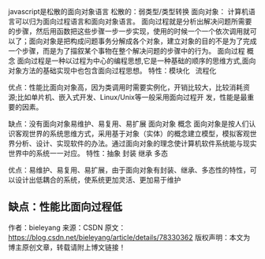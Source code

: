 javascript是松散的面向对象语言
松散的：弱类型/类型转换
面向对象：
计算机语言可以归为面向过程语言和面向对象语言。
面向过程就是分析出解决问题所需要的步骤，然后用函数把这些步骤一步一步实现，使用的时候一个一个依次调用就可以了；面向对象是把构成问题事务分解成各个对象，建立对象的目的不是为了完成一个步骤，而是为了描叙某个事物在整个解决问题的步骤中的行为。
面向过程
概念
面向过程是一种以过程为中心的编程思想,它是一种基础的顺序的思维方式,面向对象方法的基础实现中也包含面向过程思想。
特性：模块化   流程化

优点：性能比面向对象高，因为类调用时需要实例化，开销比较大，比较消耗资源;比如单片机、嵌入式开发、Linux/Unix等一般采用面向过程开 发，性能是最重要的因素。

缺点：没有面向对象易维护、易复用、易扩展
面向对象
概念
面向对象是按人们认识客观世界的系统思维方式，采用基于对象（实体）的概念建立模型，模拟客观世界分析、设计、实现软件的办法。通过面向对象的理念使计算机软件系统能与现实世界中的系统一一对应。
特性：抽象 封装 继承 多态

优点：易维护、易复用、易扩展，由于面向对象有封装、继承、多态性的特性，可以设计出低耦合的系统，使系统更加灵活、更加易于维护

缺点：性能比面向过程低
--------------------- 
作者：bieleyang 
来源：CSDN 
原文：https://blog.csdn.net/bieleyang/article/details/78330362 
版权声明：本文为博主原创文章，转载请附上博文链接！